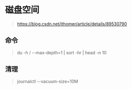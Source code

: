 # 磁盘空间

> https://blog.csdn.net/ithomer/article/details/89530790

## 命令

> du -h / --max-depth=1 \| sort -hr \| head -n 10

## 清理

> journalctl --vacuum-size=10M



